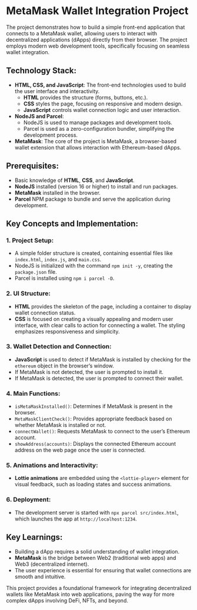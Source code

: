 # MetaMask Wallet Integration Project

The project demonstrates how to build a simple front-end application that connects to a MetaMask wallet, allowing users to interact with decentralized applications (dApps) directly from their browser. The project employs modern web development tools, specifically focusing on seamless wallet integration.

## Technology Stack:
- **HTML, CSS, and JavaScript**: The front-end technologies used to build the user interface and interactivity.
  - **HTML** provides the structure (forms, buttons, etc.).
  - **CSS** styles the page, focusing on responsive and modern design.
  - **JavaScript** controls wallet connection logic and user interaction.
- **NodeJS and Parcel**: 
  - NodeJS is used to manage packages and development tools.
  - Parcel is used as a zero-configuration bundler, simplifying the development process.
- **MetaMask**: The core of the project is MetaMask, a browser-based wallet extension that allows interaction with Ethereum-based dApps.

## Prerequisites:
- Basic knowledge of **HTML**, **CSS**, and **JavaScript**.
- **NodeJS** installed (version 16 or higher) to install and run packages.
- **MetaMask** installed in the browser.
- **Parcel** NPM package to bundle and serve the application during development.

## Key Concepts and Implementation:

### 1. Project Setup:
- A simple folder structure is created, containing essential files like `index.html`, `index.js`, and `main.css`.
- NodeJS is initialized with the command `npm init -y`, creating the `package.json` file.
- Parcel is installed using `npm i parcel -D`.

### 2. UI Structure:
- **HTML** provides the skeleton of the page, including a container to display wallet connection status.
- **CSS** is focused on creating a visually appealing and modern user interface, with clear calls to action for connecting a wallet. The styling emphasizes responsiveness and simplicity.

### 3. Wallet Detection and Connection:
- **JavaScript** is used to detect if MetaMask is installed by checking for the `ethereum` object in the browser’s window.
- If MetaMask is not detected, the user is prompted to install it.
- If MetaMask is detected, the user is prompted to connect their wallet.

### 4. Main Functions:
- `isMetaMaskInstalled()`: Determines if MetaMask is present in the browser.
- `MetaMaskClientCheck()`: Provides appropriate feedback based on whether MetaMask is installed or not.
- `connectWallet()`: Requests MetaMask to connect to the user’s Ethereum account.
- `showAddress(accounts)`: Displays the connected Ethereum account address on the web page once the user is connected.

### 5. Animations and Interactivity:
- **Lottie animations** are embedded using the `<lottie-player>` element for visual feedback, such as loading states and success animations.

### 6. Deployment:
- The development server is started with `npx parcel src/index.html`, which launches the app at `http://localhost:1234`.

## Key Learnings:
- Building a dApp requires a solid understanding of wallet integration.
- **MetaMask** is the bridge between Web2 (traditional web apps) and Web3 (decentralized internet).
- The user experience is essential for ensuring that wallet connections are smooth and intuitive.

This project provides a foundational framework for integrating decentralized wallets like MetaMask into web applications, paving the way for more complex dApps involving DeFi, NFTs, and beyond.

